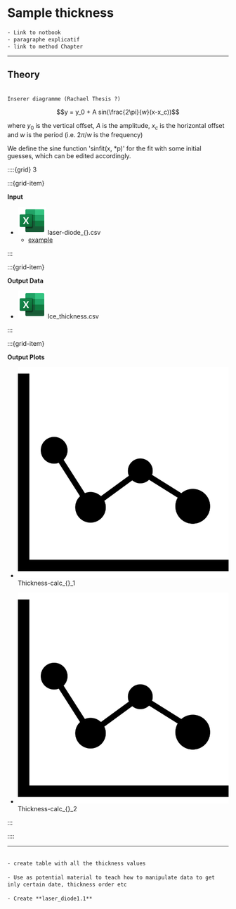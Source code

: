 # Sample thickness

```{note}
- Link to notbook
- paragraphe explicatif
- link to method Chapter
```



***

## Theory

```{note}

Inserer diagramme (Rachael Thesis ?)

```

$$y = y_0 + A sin(\frac{2\pi}{w}(x-x_c))$$

where $y_0$ is the vertical offset, $A$ is the amplitude, $x_c$ is the horizontal offset and $w$ is the period (i.e. $2\pi/w$ is the frequency)

We define the sine function 'sinfit(x, *p)' for the fit with some initial guesses, which can be edited accordingly.



::::{grid} 3

:::{grid-item}

**Input**

- ![flag alt >](../../../Docs/Svg_icons/excel-svgrepo-com.svg) laser-diode_{}.csv 
    - <a href="D:\DATA-RAW\PAC\{}/{}/laser-diode_{}.csv">example</a>


:::

:::{grid-item}

**Output Data**

- ![flag alt >](../../../Docs/Svg_icons/excel-svgrepo-com.svg) Ice_thickness.csv  
 

:::

:::{grid-item}

**Output Plots**

- ![flag alt >](../../../Docs/Svg_icons/chart-svgrepo-com.svg) Thickness-calc_{}_1  

- ![flag alt >](../../../Docs/Svg_icons/chart-svgrepo-com.svg) Thickness-calc_{}_2  


:::



::::

***


```{warning}

- create table with all the thickness values

- Use as potential material to teach how to manipulate data to get inly certain date, thickness order etc

- Create **laser_diode1.1**

```